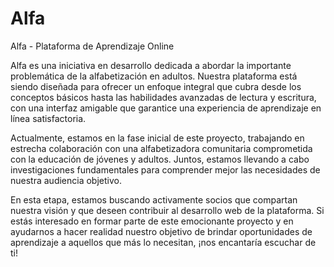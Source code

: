 # Alfa
Alfa - Plataforma de Aprendizaje Online

Alfa es una iniciativa en desarrollo dedicada a abordar la importante problemática de la alfabetización en adultos. Nuestra plataforma está siendo diseñada para ofrecer un enfoque integral que cubra desde los conceptos básicos hasta las habilidades avanzadas de lectura y escritura, con una interfaz amigable que garantice una experiencia de aprendizaje en línea satisfactoria.

Actualmente, estamos en la fase inicial de este proyecto, trabajando en estrecha colaboración con una alfabetizadora comunitaria comprometida con la educación de jóvenes y adultos. Juntos, estamos llevando a cabo investigaciones fundamentales para comprender mejor las necesidades de nuestra audiencia objetivo.

En esta etapa, estamos buscando activamente socios que compartan nuestra visión y que deseen contribuir al desarrollo web de la plataforma. Si estás interesado en formar parte de este emocionante proyecto y en ayudarnos a hacer realidad nuestro objetivo de brindar oportunidades de aprendizaje a aquellos que más lo necesitan, ¡nos encantaría escuchar de ti!
